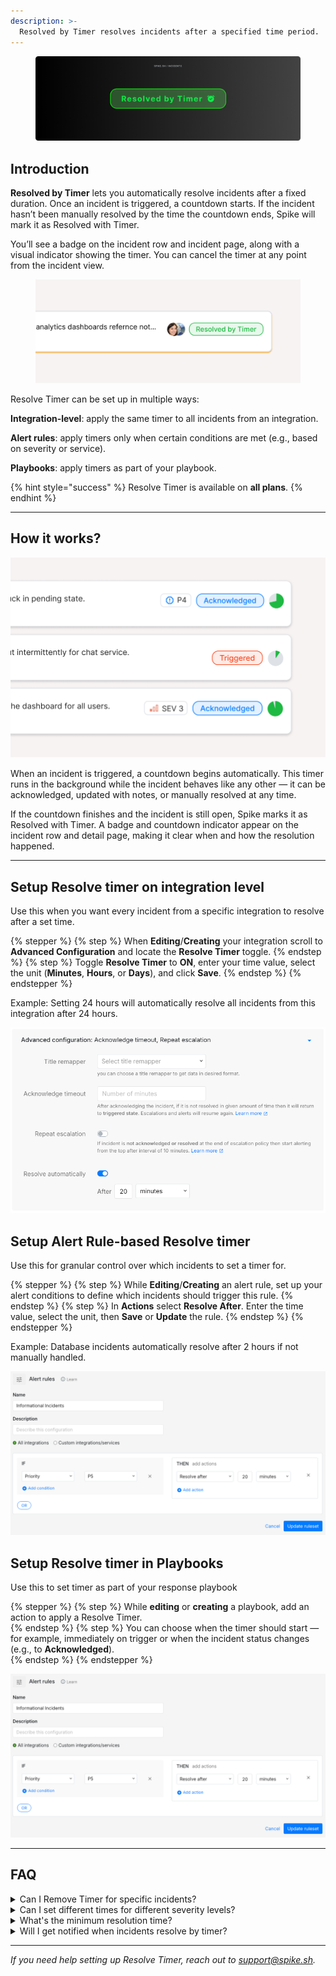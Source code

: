 ```yaml
---
description: >-
  Resolved by Timer resolves incidents after a specified time period.
---
```


<figure><img src="../.gitbook/assets/resolve-timer/cover.png" alt=""><figcaption></figcaption></figure>

## Introduction
**Resolved by Timer** lets you automatically resolve incidents after a fixed duration. Once an incident is triggered, a countdown starts. If the incident hasn’t been manually resolved by the time the countdown ends, Spike will mark it as Resolved with Timer.

You’ll see a badge on the incident row and incident page, along with a visual indicator showing the timer. You can cancel the timer at any point from the incident view.

<figure><img src="../.gitbook/assets/resolve-timer/resolve-badge.png" alt=""><figcaption></figcaption></figure>

Resolve Timer can be set up in multiple ways:

**Integration-level**: apply the same timer to all incidents from an integration.

**Alert rules**: apply timers only when certain conditions are met (e.g., based on severity or service).

**Playbooks**: apply timers as part of your playbook.


{% hint style="success" %}
Resolve Timer is available on **all plans**.
{% endhint %}

---

## How it works?

![Incident with resolve timer](../.gitbook/assets/resolve-timer/timer-different-states.png)

When an incident is triggered, a countdown begins automatically. This timer runs in the background while the incident behaves like any other — it can be acknowledged, updated with notes, or manually resolved at any time.

If the countdown finishes and the incident is still open, Spike marks it as Resolved with Timer. A badge and countdown indicator appear on the incident row and detail page, making it clear when and how the resolution happened.

---

## Setup Resolve timer on integration level
Use this when you want every incident from a specific integration to resolve after a set time.

{% stepper %}
{% step %}
When **Editing**/**Creating** your integration scroll to **Advanced Configuration** and locate the **Resolve Timer** toggle.
{% endstep %}
{% step %}
Toggle **Resolve Timer** to **ON**, enter your time value, select the unit (**Minutes**, **Hours**, or **Days**), and click **Save**.
{% endstep %}
{% endstepper %}

Example: Setting 24 hours will automatically resolve all incidents from this integration after 24 hours.

![How to setup resolve timer with integration](../.gitbook/assets/setup%20resolve%20timer%20(integration).png)

## Setup Alert Rule-based Resolve timer
Use this for granular control over which incidents to set a timer for.

{% stepper %}
{% step %}
While **Editing**/**Creating** an alert rule, set up your alert conditions to define which incidents should trigger this rule.
{% endstep %}
{% step %}
In **Actions** select **Resolve After**. Enter the time value, select the unit, then **Save** or **Update** the rule.
{% endstep %}
{% endstepper %}

Example: Database incidents automatically resolve after 2 hours if not manually handled.

![How to setup resolve timer with Alert rules](../.gitbook/assets/setup%20resovle%20timer%20(alert%20rules).png)

## Setup Resolve timer in Playbooks
Use this to set timer as part of your response playbook

{% stepper %}
{% step %}
While **editing** or **creating** a playbook, add an action to apply a Resolve Timer.  
{% endstep %}
{% step %}
You can choose when the timer should start — for example, immediately on trigger or when the incident status changes (e.g., to **Acknowledged**).  
{% endstep %}
{% endstepper %}

![How to setup resolve timer with Alert rules](../.gitbook/assets/setup%20resovle%20timer%20(alert%20rules).png)

---

## FAQ

<details>
<summary>Can I Remove Timer for specific incidents?</summary>
Yes, You can remove it from the incident by clicking on the remove timer button.
</details>

<details>
<summary>Can I set different times for different severity levels?</summary>
Yes, using alert rules you can create different configurations based on incident severity, service, or other conditions.
</details>

<details>
<summary>What's the minimum resolution time?</summary>
1 minute, though we recommend at least 15-30 minutes for most use cases.
</details>

<details>
<summary>Will I get notified when incidents resolve by timer?</summary>
This depends on your notification settings. You can configure to get alerts on resolve incidents
</details>

---

*If you need help setting up Resolve Timer, reach out to [support@spike.sh](mailto:support@spike.sh).*